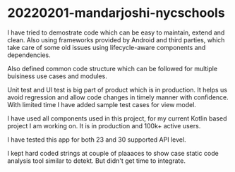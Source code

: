 # 20220201-mandarjoshi-nycschools

I have tried to demostrate code which can be easy to maintain, extend and clean. Also using frameworks provided by Android and third parties, which take care of some old issues using lifecycle-aware components and dependencies.

Also defined common code structure which can be followed for multiple buisiness use cases and modules.

Unit test and UI test is big part of product which is in production. It helps us avoid regression and allow code changes in timely manner with confidence. With limited time I have added sample test cases for view model.

I have used all components used in this project, for my current Kotlin based project I am working on. It is in production and 100k+ active users.

I have tested this app for both 23 and 30 supported API level.

I kept hard coded strings at couple of plaaaces to show case static code analysis tool similar to detekt. But didn't get time to integrate.
